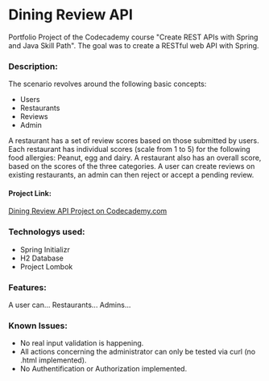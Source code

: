Dining Review API
=================

Portfolio Project of the Codecademy course "Create REST APIs with Spring and Java Skill Path".
The goal was to create a RESTful web API with Spring.

### Description:
The scenario revolves around the following basic concepts:
+ Users
+ Restaurants
+ Reviews
+ Admin

A restaurant has a set of review scores based on those submitted by users. Each restaurant has individual scores (scale from 1 to 5) for the following food allergies:
Peanut, egg and dairy. A restaurant also has an overall score, based on the scores of the three categories.
A user can create reviews on existing restaurants, an admin can then reject or accept a pending review.

#### Project Link:
[Dining Review API Project on Codecademy.com](https://www.codecademy.com/paths/create-rest-apis-with-spring-and-java/tracks/spring-apis-portfolio-project/modules/spring-dining-review-api/kanban_projects/dining-review-api)

### Technologys used:
+ Spring Initializr
+ H2 Database
+ Project Lombok

### Features:
A user can...
Restaurants...
Admins...

### Known Issues:
+ No real input validation is happening.
+ All actions concerning the administrator can only be tested via curl (no .html implemented).
+ No Authentification or Authorization implemented. 

